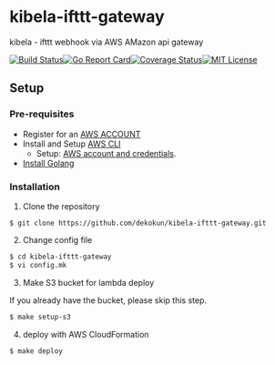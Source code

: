 # kibela-ifttt-gateway
kibela - ifttt webhook via AWS AMazon api gateway

[![Build Status](https://travis-ci.org/dekokun/kibela-ifttt-gateway.svg?branch=master)](https://travis-ci.org/dekokun/kibela-ifttt-gateway)[![Go Report Card](https://goreportcard.com/badge/github.com/dekokun/kibela-ifttt-gateway)](https://goreportcard.com/report/github.com/dekokun/kibela-ifttt-gateway)[![Coverage Status](https://coveralls.io/repos/github/dekokun/kibela-ifttt-gateway/badge.svg?branch=master)](https://coveralls.io/github/dekokun/kibela-ifttt-gateway?branch=master)[![MIT License](http://img.shields.io/badge/license-MIT-blue.svg?style=flat)](LICENSE)


## Setup

### Pre-requisites

- Register for an [AWS ACCOUNT](https://aws.amazon.com/)
- Install and Setup [AWS CLI](https://aws.amazon.com/cli/)
  - Setup: [AWS account and credentials](http://docs.aws.amazon.com/cli/latest/userguide/cli-chap-getting-started.html).
- [Install Golang](https://golang.org/doc/install)

### Installation

1. Clone the repository

```
$ git clone https://github.com/dekokun/kibela-ifttt-gateway.git
```

2. Change config file

```bash
$ cd kibela-ifttt-gateway
$ vi config.mk
```

3. Make S3 bucket for lambda deploy

If you already have the bucket, please skip this step.

```bash
$ make setup-s3
```

4. deploy with AWS CloudFormation

```bash
$ make deploy
```


